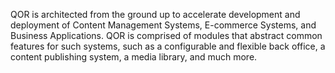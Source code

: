 QOR is architected from the ground up to accelerate development and deployment of Content Management Systems, E-commerce Systems, and Business Applications. QOR is comprised of modules that abstract common features for such systems, such as a configurable and flexible back office, a content publishing system, a media library, and much more.
